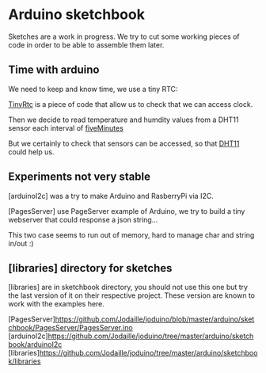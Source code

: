 # Arduino sketchbook

Sketches are a work in progress. 
We try to cut some working pieces of code in order to be able to assemble them later.


## Time with arduino

We need to keep and know time, we use a tiny RTC: 

[TinyRtc] is a piece of code that allow us to check that we can access clock.

Then we decide to read temperature and humdity values from a DHT11 sensor each interval of [fiveMinutes] 

But we certainly to check that sensors can be accessed, so that [DHT11] could help us. 

## Experiments not very stable

[arduinoI2c] was a try to make Arduino and RasberryPi via I2C.

[PagesServer] use PageServer example of Arduino, we try to build a tiny webserver that could response a json string...

This two case seems to run out of memory, hard to manage char and string in/out :)

## [libraries] directory for sketches

[libraries] are in sketchbook directory, you should not use this one but try the last version of it on their respective project.
These version are known to work with the examples here.

[TinyRtc]:https://github.com/Jodaille/joduino/tree/master/arduino/sketchbook/TinyRtc
[fiveMinutes]:https://github.com/Jodaille/joduino/tree/master/arduino/sketchbook/fiveMinutes
[DHT11]:https://github.com/Jodaille/joduino/tree/master/arduino/sketchbook/testDHT11
[PagesServer]https://github.com/Jodaille/joduino/blob/master/arduino/sketchbook/PagesServer/PagesServer.ino
[arduinoI2c]https://github.com/Jodaille/joduino/tree/master/arduino/sketchbook/arduinoI2c
[libraries]https://github.com/Jodaille/joduino/tree/master/arduino/sketchbook/libraries